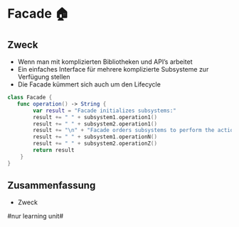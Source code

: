 
# Facade 🏠

## Zweck

- Wenn man mit komplizierten Bibliotheken und API’s arbeitet
- Ein einfaches Interface für mehrere komplizierte Subsysteme zur Verfügung stellen
- Die Facade kümmert sich auch um den Lifecycle

```swift
class Facade { 
   func operation() -> String {
        var result = "Facade initializes subsystems:"
        result += " " + subsystem1.operation1()
        result += " " + subsystem2.operation1()
        result += "\n" + "Facade orders subsystems to perform the action:\n"
        result += " " + subsystem1.operationN()
        result += " " + subsystem2.operationZ()
        return result
    }
}
```

## Zusammenfassung
- Zweck


#nur learning unit#